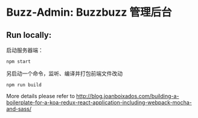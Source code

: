 Buzz-Admin: Buzzbuzz 管理后台
=============

Run locally:
-----
启动服务器端：
```
npm start
```

另启动一个命令，监听、编译并打包前端文件改动
```
npm run build
```


More details please refer to http://blog.joanboixados.com/building-a-boilerplate-for-a-koa-redux-react-application-including-webpack-mocha-and-sass/